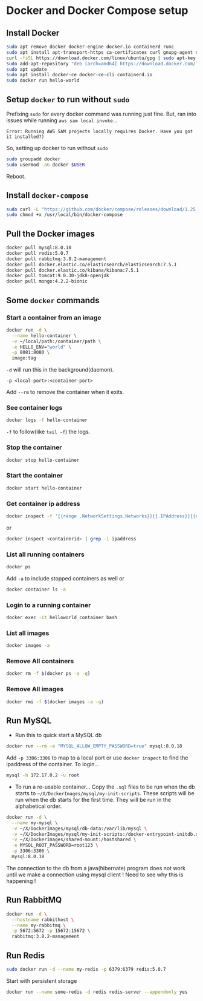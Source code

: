 # Docker and Docker Compose setup

## Install Docker

```bash
sudo apt remove docker docker-engine docker.io containerd runc
sudo apt install apt-transport-https ca-certificates curl gnupg-agent software-properties-common
curl -fsSL https://download.docker.com/linux/ubuntu/gpg | sudo apt-key add -
sudo add-apt-repository "deb [arch=amd64] https://download.docker.com/linux/ubuntu $(lsb_release -cs) stable"
sudo apt update
sudo apt install docker-ce docker-ce-cli containerd.io
sudo docker run hello-world
```

## Setup `docker` to run without `sudo`

Prefixing `sudo` for every docker command was running just fine. But, ran into issues while running `aws sam local invoke`...

```english
Error: Running AWS SAM projects locally requires Docker. Have you got it installed?)
```

So, setting up docker to run without `sudo`

```bash
sudo groupadd docker
sudo usermod -aG docker $USER
```

Reboot.

## Install `docker-compose`

```bash
sudo curl -L "https://github.com/docker/compose/releases/download/1.25.0/docker-compose-$(uname -s)-$(uname -m)" -o /usr/local/bin/docker-compose
sudo chmod +x /usr/local/bin/docker-compose
```

## Pull the Docker images

```bash
docker pull mysql:8.0.18
docker pull redis:5.0.7
docker pull rabbitmq:3.8.2-management
docker pull docker.elastic.co/elasticsearch/elasticsearch:7.5.1
docker pull docker.elastic.co/kibana/kibana:7.5.1
docker pull tomcat:9.0.30-jdk8-openjdk
docker pull mongo:4.2.2-bionic
```

## Some `docker` commands

### Start a container from an image

```bash
docker run -d \
  --name hello-container \
  -v ~/local/path:/container/path \
  -e HELLO_ENV="world" \
  -p 8081:8080 \
  image:tag
```
`-d` will run this in the background(daemon).

`-p <local-port>:<container-port>`

Add `--rm` to remove the container when it exits.

### See container logs

```bash
docker logs -f hello-container
```
`-f` to follow(like `tail -f`) the logs.

### Stop the container

```bash
docker stop hello-container
```

### Start the container

```bash
docker start hello-container
```

### Get container ip address

```bash
docker inspect -f '{{range .NetworkSettings.Networks}}{{.IPAddress}}{{end}}' container_name_or_id
```

or

```bash
docker inspect <containerid> | grep -i ipaddress
```

### List all running containers

```bash
docker ps
```

Add `-a` to include stopped containers as well
or

```bash
docker container ls -a
```

### Login to a running container

```bash
docker exec -it helloworld_container bash
```

### List all images

```bash
docker images -a
```

### Remove **All** containers

```bash
docker rm -f $(docker ps -a -q)
```

### Remove **All** images

```bash
docker rmi -f $(docker images -a -q)
```

## Run MySQL

- Run this to quick start a MySQL db

```bash
docker run --rm -e "MYSQL_ALLOW_EMPTY_PASSWORD=true" mysql:8.0.18
```

Add `-p 3306:3306` to map to a local port or use `docker inspect` to find the ipaddress of the container. To login...
```bash
mysql -h 172.17.0.2 -u root
```

- To run a re-usable container...
Copy the `.sql` files to be run when the db starts to `~/X/DockerImages/mysql/my-init-scripts`. These scripts will be run when the db starts for the first time. They will be run in the alphabetical order.

```bash
docker run -d \
  --name my-mysql \
  -v ~/X/DockerImages/mysql/db-data:/var/lib/mysql \
  -v ~/X/DockerImages/mysql/my-init-scripts:/docker-entrypoint-initdb.d \
  -v ~/X/DockerImages/shared-mount:/hostshared \
  -e MYSQL_ROOT_PASSWORD=root123 \
  -p 3306:3306 \
  mysql:8.0.18
```

The connection to the db from a java(hibernate) program does not work until we make a connection using mysql client !
Need to see why this is happening !


## Run RabbitMQ

```bash
docker run -d \
  --hostname rabbithost \
  --name my-rabbitmq \
  -p 5672:5672 -p 15672:15672 \
  rabbitmq:3.8.2-management
```

## Run Redis

```bash
sudo docker run -d --name my-redis -p 6379:6379 redis:5.0.7
```

Start with persistent storage

```bash
docker run --name some-redis -d redis redis-server --appendonly yes
```
